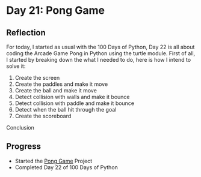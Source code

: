 # Day 21: Pong Game

## Reflection
  For today, I started as usual with the 100 Days of Python, Day 22 is all about coding the Arcade Game Pong in Python using the turtle module. First of all, I started by breaking down the what I needed to do, here is how I intend to solve it:

  1. Create the screen
  2. Create the paddles and make it move
  3. Create the ball and make it move
  4. Detect collision with walls and make it bounce 
  5. Detect collision with paddle and make it bounce
  6. Detect when the ball hit through the goal
  7. Create the scoreboard

  Conclusion

  ## Progress
  - Started the [Pong Game](https://github.com/johnivanpuayap/Pong-Game) Project
  - Completed Day 22 of 100 Days of Python